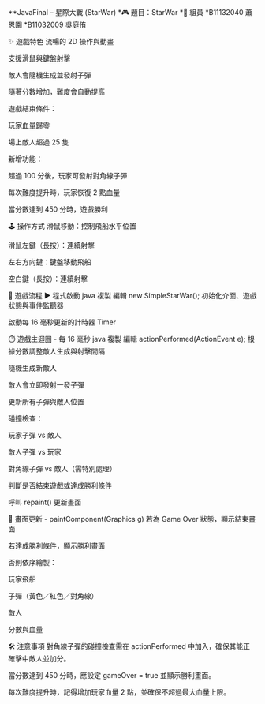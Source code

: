 **JavaFinal – 星際大戰 (StarWar)
*🎮 題目：StarWar
*👥 組員
*B11132040 蕭恩園
*B11032009 吳庭侑

✨ 遊戲特色
流暢的 2D 操作與動畫

支援滑鼠與鍵盤射擊

敵人會隨機生成並發射子彈

隨著分數增加，難度會自動提高

遊戲結束條件：

玩家血量歸零

場上敵人超過 25 隻

新增功能：

超過 100 分後，玩家可發射對角線子彈

每次難度提升時，玩家恢復 2 點血量

當分數達到 450 分時，遊戲勝利

🕹️ 操作方式
滑鼠移動：控制飛船水平位置

滑鼠左鍵（長按）：連續射擊

左右方向鍵：鍵盤移動飛船

空白鍵（長按）：連續射擊

🔄 遊戲流程
▶️ 程式啟動
java
複製
編輯
new SimpleStarWar();
初始化介面、遊戲狀態與事件監聽器

啟動每 16 毫秒更新的計時器 Timer

⏱️ 遊戲主迴圈 - 每 16 毫秒
java
複製
編輯
actionPerformed(ActionEvent e);
根據分數調整敵人生成與射擊間隔

隨機生成新敵人

敵人會立即發射一發子彈

更新所有子彈與敵人位置

碰撞檢查：

玩家子彈 vs 敵人

敵人子彈 vs 玩家

對角線子彈 vs 敵人（需特別處理）

判斷是否結束遊戲或達成勝利條件

呼叫 repaint() 更新畫面

🎨 畫面更新 - paintComponent(Graphics g)
若為 Game Over 狀態，顯示結束畫面

若達成勝利條件，顯示勝利畫面

否則依序繪製：

玩家飛船

子彈（黃色／紅色／對角線）

敵人

分數與血量

🛠️ 注意事項
對角線子彈的碰撞檢查需在 actionPerformed 中加入，確保其能正確擊中敵人並加分。

當分數達到 450 分時，應設定 gameOver = true 並顯示勝利畫面。

每次難度提升時，記得增加玩家血量 2 點，並確保不超過最大血量上限。
   